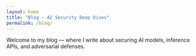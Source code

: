```yaml
---
layout: home
title: "Blog — AI Security Deep Dives"
permalink: /blog/
---
```


Welcome to my blog — where I write about securing AI models, inference APIs, and adversarial defenses.

